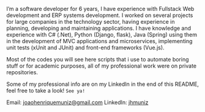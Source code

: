 I’m a software developer for 6 years, I have experience with Fullstack Web development and ERP systems development. I worked on several projects for large companies in the technology sector, having experience in planning, developing and maintaining applications. I have knowledge and experience with C# (.Net), Python (Django, flask), Java (Spring) using them in the development of MVC applications and microservices, implementing unit tests (xUnit and JUnit) and front-end frameworks (Vue.js).

Most of the codes you will see here scripts that i use to automate boring stuff or for academic purposes, all of my professional work were on private repositories.

Some of my professional info are on my LinkedIn in the end of this README, feel free to take a look!
```See ya!```

Email: joaohenriquemuniz@gmail.com
LinkedIn: [jhmuniz](https://www.linkedin.com/in/jhmuniz/)
